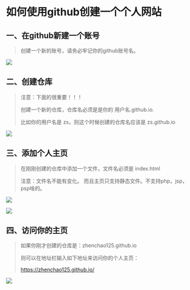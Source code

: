 # 如何使用github创建一个个人网站

## 一、在github新建一个账号

> 创建一个新的账号，请务必牢记你的github账号名。

![](http://o7cqr8cfk.bkt.clouddn.com/17-3-10/41680717-file_1489150281328_3a6a.png-yztcText)

## 二、创建仓库

> 注意：下面的很重要！！！
>
> 创建一个新的仓库，仓库名必须是是你的   用户名.github.io.
>
> 比如你的用户名是  zs，则这个时候创建的仓库名应该是     zs.github.io

![](http://o7cqr8cfk.bkt.clouddn.com/17-3-10/71598105-file_1489150788128_50c7.png-yztcText)

## 三、添加个人主页

> 在刚刚创建的仓库中添加一个文件，文件名必须是  index.html
>
> 注意：文件名不能有变化。 而且主页只支持静态文件。不支持php，jsp，psp啥的。

![](http://o7cqr8cfk.bkt.clouddn.com/17-3-10/62866040-file_1489151024004_5c99.png-yztcText)

![](http://o7cqr8cfk.bkt.clouddn.com/17-3-10/25725109-file_1489151380870_1814.png-yztcText)

## 四、访问你的主页

> 如果你刚才创建的仓库是：zhenchao125.github.io
>
> 则可以在地址栏输入如下地址来访问你的个人主页：
>
> https://zhenchao125.github.io/

![](http://o7cqr8cfk.bkt.clouddn.com/17-3-10/29176772-file_1489151560810_16b50.png-yztcText)

